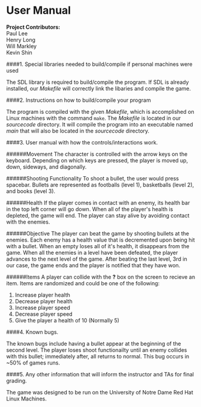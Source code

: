 # User Manual


__Project Contributors:__  
  Paul Lee  
  Henry Long  
  Will Markley  
  Kevin Shin  


####1. Special libraries needed to build/compile if personal machines were used

The SDL library is required to build/compile the program. If SDL is already installed, our *Makefile* will correctly link the libaries and compile the game.


####2. Instructions on how to build/compile your program

The program is compiled with the given *Makefile*, which is accomplished on Linux machines with the command `make`.  The *Makefile* is located in our *sourcecode* directory.  It will compile the program into an executable named *main* that will also be located in the *sourcecode* directory.


####3. User manual with how the controls/interactions work.

######Movement
The character is controlled with the arrow keys on the keyboard.  Depending on which keys are pressed, the player is moved up, down, sideways, and diagonally.

######Shooting Functionality
To shoot a bullet, the user would press spacebar.  Bullets are represented as footballs (level 1), basketballs (level 2), and books (level 3).

######Health
If the player comes in contact with an enemy, its health bar in the top left corner will go down.  When all of the player's health is depleted, the game will end.  The player can stay alive by avoiding contact with the enemies.

######Objective
The player can beat the game by shooting bullets at the enemies.  Each enemy has a health value that is decremented upon being hit with a bullet.  When an empty loses all of it's health, it disappears from the game.  When all the enemies in a level have been defeated, the player advances to the next level of the game.  After beating the last level, 3rd in our case, the game ends and the player is notified that they have won.

######Items
A player can collide with the **?** box on the screen to recieve an item.  Items are randomized and could be one of the following:  
1. Increase player health  
2. Decrease player health  
3. Increase player speed  
4. Decrease player speed  
5. Give the player a health of 10 (Normally 5)  
		

####4. Known bugs.

The known bugs include having a bullet appear at the beginning of the second level.  The player loses shoot functionailty until an enemy collides with this bullet; immediately after, all returns to normal.  This bug occurs in ~50% of games runs.

####5. Any other information that will inform the instructor and TAs for final grading.

The game was designed to be run on the University of Notre Dame Red Hat Linux Machines.


